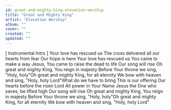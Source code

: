 ```yaml
---
id: great-and-mighty-king-elevation-worship
title: "Great and Mighty King"
artist: "Elevation Worship"
album: ""
cover: ""
created: ""
updated: ""
---
```


[
Instrumental Intro
]
Your love has rescued us
The cross delivered all our hearts from fear
Our hope is here
Your love has rescued us
You came to make a way
Jesus, You came to raise the dead to life
Our song will rise
Oh great and mighty King, You reign in majesty
Before Your throne we sing, "Holy, holy"Oh great and mighty King, for all eternity
We bow with heaven and sing, "Holy, holy Lord"What do we have to bring
This is our offering
Our hearts before the risen Lord
All power in Your Name
Jesus the One who saves, be lifted high
Our song will rise
Oh great and mighty King, You reign in majesty
Before Your throne we sing, "Holy, holy"Oh great and mighty King, for all eternity
We bow with heaven and sing, "Holy, holy Lord"